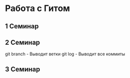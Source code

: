 # Работа с Гитом
## 1 Семинар



## 2 Семинар

git branch - Выводит ветки
git log - Выводит все коммиты

## 3 Семинар


